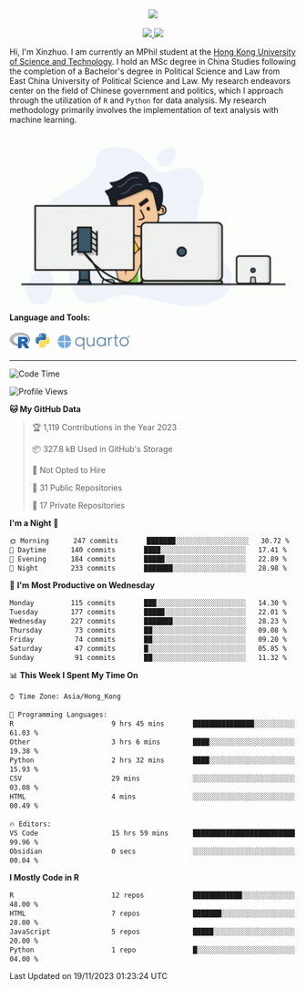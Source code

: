 <div align='center'>
<img src='https://readme-typing-svg.herokuapp.com?font=Lora&color=4d3900&center=true&lines=HKUST+Mphil+in+SOSC;Focus+on+China;Code+for+PoliSci'/>
</div>

<p align='center'>
 <a href
='https://www.linkedin.com/in/xinzhuo-huang-5161011ba/' target='_blank'>
        <img src='https://img.shields.io/badge/linkedin%20-%230077B5.svg?&style=for-the-badge&logo=linkedin&logoColor=white'/>
    </a>
 <a href='https://twitter.com/HsinchoH' target='_blank'>
        <img src='https://img.shields.io/badge/Twitter-1DA1F2?style=for-the-badge&logo=twitter&logoColor=white'/>
    </a>
    </p>
    
Hi, I'm Xinzhuo. I am currently an MPhil student at the [Hong Kong University of Science and Technology](https://sosc.hkust.edu.hk/node/613). I hold an MSc degree in China Studies following the completion of a Bachelor's degree in Political Science and Law from East China University of Political Science and Law. My research endeavors center on the field of Chinese government and politics, which I approach through the utilization of `R` and `Python` for data analysis. My research methodology primarily involves the implementation of text analysis with machine learning.




<img align='right' src="https://github.com/xinzhuohkust/xinzhuohkust/blob/main/programmer.gif" width="590">



**Language and Tools:**  

<code><img height="36" src="https://raw.githubusercontent.com/github/explore/80688e429a7d4ef2fca1e82350fe8e3517d3494d/topics/r/r.png"></code>
<code><img height="36" src="https://raw.githubusercontent.com/github/explore/80688e429a7d4ef2fca1e82350fe8e3517d3494d/topics/python/python.png"></code>
<code><img height="32" src="https://github.com/quarto-dev/quarto-r/blob/main/man/figures/quarto.png"></code>

---
<!--START_SECTION:waka-->
![Code Time](http://img.shields.io/badge/Code%20Time-1%2C142%20hrs%2041%20mins-blue)

![Profile Views](http://img.shields.io/badge/Profile%20Views-0-blue)

**🐱 My GitHub Data** 

> 🏆 1,119 Contributions in the Year 2023
 > 
> 📦 327.8 kB Used in GitHub's Storage 
 > 
> 🚫 Not Opted to Hire
 > 
> 📜 31 Public Repositories 
 > 
> 🔑 17 Private Repositories  
 > 
**I'm a Night 🦉** 

```text
🌞 Morning      247 commits       ███████░░░░░░░░░░░░░░░░░░   30.72 % 
🌆 Daytime      140 commits       ████░░░░░░░░░░░░░░░░░░░░░   17.41 % 
🌃 Evening      184 commits       █████░░░░░░░░░░░░░░░░░░░░   22.89 % 
🌙 Night        233 commits       ███████░░░░░░░░░░░░░░░░░░   28.98 % 

```
📅 **I'm Most Productive on Wednesday** 

```text
Monday         115 commits       ███░░░░░░░░░░░░░░░░░░░░░░   14.30 % 
Tuesday        177 commits       █████░░░░░░░░░░░░░░░░░░░░   22.01 % 
Wednesday      227 commits       ███████░░░░░░░░░░░░░░░░░░   28.23 % 
Thursday        73 commits       ██░░░░░░░░░░░░░░░░░░░░░░░   09.08 % 
Friday          74 commits       ██░░░░░░░░░░░░░░░░░░░░░░░   09.20 % 
Saturday        47 commits       █░░░░░░░░░░░░░░░░░░░░░░░░   05.85 % 
Sunday          91 commits       ██░░░░░░░░░░░░░░░░░░░░░░░   11.32 % 

```


📊 **This Week I Spent My Time On** 

```text
⌚︎ Time Zone: Asia/Hong_Kong

💬 Programming Languages: 
R                        9 hrs 45 mins       ███████████████░░░░░░░░░░   61.03 % 
Other                    3 hrs 6 mins        ████░░░░░░░░░░░░░░░░░░░░░   19.38 % 
Python                   2 hrs 32 mins       ████░░░░░░░░░░░░░░░░░░░░░   15.93 % 
CSV                      29 mins             ░░░░░░░░░░░░░░░░░░░░░░░░░   03.08 % 
HTML                     4 mins              ░░░░░░░░░░░░░░░░░░░░░░░░░   00.49 % 

🔥 Editors: 
VS Code                  15 hrs 59 mins      █████████████████████████   99.96 % 
Obsidian                 0 secs              ░░░░░░░░░░░░░░░░░░░░░░░░░   00.04 % 

```

**I Mostly Code in R** 

```text
R                        12 repos            ████████████░░░░░░░░░░░░░   48.00 % 
HTML                     7 repos             ███████░░░░░░░░░░░░░░░░░░   28.00 % 
JavaScript               5 repos             █████░░░░░░░░░░░░░░░░░░░░   20.00 % 
Python                   1 repo              █░░░░░░░░░░░░░░░░░░░░░░░░   04.00 % 

```



 Last Updated on 19/11/2023 01:23:24 UTC
<!--END_SECTION:waka-->
    
    
    
    
    
    
    
    
